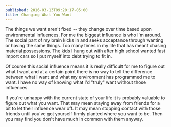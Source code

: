 ```yaml
---
published: 2016-03-13T09:20:17-05:00
title: Changing What You Want
---
```

The things we want aren't fixed -- they change over time based upon environmental influences. For me the biggest influence is who I'm around. The social part of my brain kicks in and seeks acceptance through wanting or having the same things. Too many times in my life that has meant chasing material possessions. The kids I hung out with after high school wanted fast import cars so I put myself into debt trying to fit in.

Of course this social influence means it is really difficult for me to figure out what I want and at a certain point there is no way to tell the difference between what I want and what my environment has programmed me to want. I have no way of knowing what I'd "truly" want without those influences.

If you're unhappy with the current state of your life it is probably valuable to figure out what you want. That may mean staying away from friends for a bit to let their influence wear off. It may mean stopping contact with those friends until you've got yourself firmly planted where you want to be. Then you may find you don't have much in common with them anyway.

